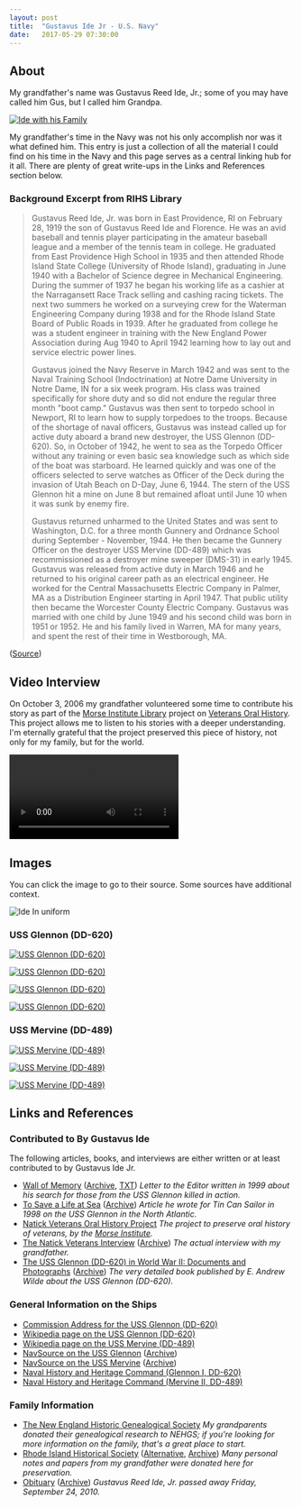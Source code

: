 ```yaml
---
layout: post
title:  "Gustavus Ide Jr - U.S. Navy"
date:   2017-05-29 07:30:00
---
```


## About

My grandfather's name was Gustavus Reed Ide, Jr.; some of you may have called him Gus, but I called him Grandpa.

[![Ide with his Family](https://assets.mide.io/blog/2017-05-29/ide-with-his-family.jpg)](https://assets.mide.io/blog/2017-05-29/ide-with-his-family.jpg)

My grandfather's time in the Navy was not his only accomplish nor was it what defined him. This entry is just a collection of all the material I could find on his time in the Navy and this page serves as a central linking hub for it all. There are plenty of great write-ups in the Links and References section below.

### Background Excerpt from RIHS Library

> Gustavus Reed Ide, Jr. was born in East Providence, RI on February 28, 1919 the son of Gustavus Reed Ide and Florence. He was an avid baseball and tennis player participating in the amateur baseball league and a member of the tennis team in college. He graduated from East Providence High School in 1935 and then attended Rhode Island State College (University of Rhode Island), graduating in June 1940 with a Bachelor of Science degree in Mechanical Engineering. During the summer of 1937 he began his working life as a cashier at the Narragansett Race Track selling and cashing racing tickets. The next two summers he worked on a surveying crew for the Waterman Engineering Company during 1938 and for the Rhode Island State Board of Public Roads in 1939. After he graduated from college he was a student engineer in training with the New England Power Association during Aug 1940 to April 1942 learning how to lay out and service electric power lines.
>
> Gustavus joined the Navy Reserve in March 1942 and was sent to the Naval Training School (Indoctrination) at Notre Dame University in Notre Dame, IN for a six week program. His class was trained specifically for shore duty and so did not endure the regular three month "boot camp." Gustavus was then sent to torpedo school in Newport, RI to learn how to supply torpedoes to the troops. Because of the shortage of naval officers, Gustavus was instead called up for active duty aboard a brand new destroyer, the USS Glennon (DD-620). So, in October of 1942, he went to sea as the Torpedo Officer without any training or even basic sea knowledge such as which side of the boat was starboard. He learned quickly and was one of the officers selected to serve watches as Officer of the Deck during the invasion of Utah Beach on D-Day, June 6, 1944. The stern of the USS Glennon hit a mine on June 8 but remained afloat until June 10 when it was sunk by enemy fire.
>
> Gustavus returned unharmed to the United States and was sent to Washington, D.C. for a three month Gunnery and Ordnance School during September - November, 1944. He then became the Gunnery Officer on the destroyer USS Mervine (DD-489) which was recommissioned as a destroyer mine sweeper (DMS-31) in early 1945. Gustavus was released from active duty in March 1946 and he returned to his original career path as an electrical engineer. He worked for the Central Massachusetts Electric Company in Palmer, MA as a Distribution Engineer starting in April 1947. That public utility then became the Worcester County Electric Company. Gustavus was married with one child by June 1949 and his second child was born in 1951 or 1952. He and his family lived in Warren, MA for many years, and spent the rest of their time in Westborough, MA.

([Source](http://www.rihs.org/mssinv/MSS1130.htm))

## Video Interview

On October 3, 2006 my grandfather volunteered some time to contribute his story as part of the [Morse Institute Library](https://morseinstitute.org/) project on [Veterans Oral History](http://www.natickvets.org/). This project allows me to listen to his stories with a deeper understanding. I'm eternally grateful that the project preserved this piece of history, not only for my family, but for the world.

<video controls>
  <source src="https://assets.mide.io/blog/2017-05-29/ide-gustavus-live-interview.mp4" type="video/mp4">
Your browser does not support the video tag. <a href="https://assets.mide.io/blog/2017-05-29/ide-gustavus-live-interview.mp4">Video link</a>.
</video>

## Images

You can click the image to go to their source. Some sources have additional context.

![Ide In uniform](https://assets.mide.io/blog/2017-05-29/ide-gustavus-in-uniform.jpg)

### USS Glennon (DD-620)

[![USS Glennon (DD-620)](https://assets.mide.io/blog/2017-05-29/uss-glennon-dd-620.jpg)](http://destroyerhistory.org/benson-gleavesclass/0_allnum/620glennon_01.html)

[![USS Glennon (DD-620)](https://assets.mide.io/blog/2017-05-29/uss-glennon-dd-620-angle.jpg)](http://www.navsource.org/archives/05/620.htm)

[![USS Glennon (DD-620)](https://assets.mide.io/blog/2017-05-29/uss-glennon-dd-620-side.jpg)](http://www.navsource.org/archives/05/620.htm)

[![USS Glennon (DD-620)](https://assets.mide.io/blog/2017-05-29/uss-glennon-dd-620-hit-mine.jpg)](https://www.history.navy.mil/our-collections/photography/numerical-list-of-images/nhhc-series/nh-series/NH-44000/NH-44311.html)

### USS Mervine (DD-489)

[![USS Mervine (DD-489)](https://assets.mide.io/blog/2017-05-29/uss-mervine-dd-489-side.jpg)](http://www.navsource.org/archives/05/489.htm)

[![USS Mervine (DD-489)](https://assets.mide.io/blog/2017-05-29/uss-mervine-dd-489-above.jpg)](http://www.navsource.org/archives/05/489.htm)

[![USS Mervine (DD-489)](https://assets.mide.io/blog/2017-05-29/uss-mervine-dd-489-front.jpg)](http://www.navsource.org/archives/05/489.htm)

## Links and References

### Contributed to By Gustavus Ide

The following articles, books, and interviews are either written or at least contributed to by Gustavus Ide Jr.

- [Wall of Memory](http://www.natickvets.org/doc/5/ide2.PDF) ([Archive](https://assets.mide.io/blog/2017-05-29/wall-of-memory.pdf), [TXT](https://assets.mide.io/blog/2017-05-29/wall-of-memory.txt)) _Letter to the Editor written in 1999 about his search for those from the USS Glennon killed in action._
- [To Save a Life at Sea](http://www.natickvets.org/doc/5/ide.PDF) ([Archive](https://assets.mide.io/blog/2017-05-29/to-save-a-life-at-sea.pdf)) _Article he wrote for Tin Can Sailor in 1998 on the USS Glennon in the North Atlantic._
- [Natick Veterans Oral History Project](http://www.natickvets.org/interview.php?vetid=5) _The project to preserve oral history of veterans, by the [Morse Institute](https://morseinstitute.org)._
- [The Natick Veterans Interview](https://www.youtube.com/watch?v=3gvff292ovo) ([Archive](https://assets.mide.io/blog/2017-05-29/ide-gustavus-live-interview.mp4)) _The actual interview with my grandfather._
- [The USS Glennon (DD-620) in World War II: Documents and Photographs](http://destroyerhistory.org/benson-gleavesclass/ussglennon/index.asp?r=62000&pid=62090) ([Archive](https://assets.mide.io/blog/2017-05-29/e-andrew-wilde-uss-glennon.pdf)) _The very detailed book published by E. Andrew Wilde about the USS Glennon (DD-620)._

### General Information on the Ships

- [Commission Address for the USS Glennon (DD-620)](https://assets.mide.io/blog/2017-05-29/glennon-commission-address.pdf)
- [Wikipedia page on the USS Glennon (DD-620)](https://en.wikipedia.org/wiki/USS_Glennon_(DD-620))
- [Wikipedia page on the USS Mervine (DD-489)](https://en.wikipedia.org/wiki/USS_Mervine_(DD-489))
- [NavSource on the USS Glennon](http://www.navsource.org/archives/05/620.htm) ([Archive](https://assets.mide.io/blog/2017-05-29/uss-glennon.zip))
- [NavSource on the USS Mervine](http://www.navsource.org/archives/05/489.htm) ([Archive](https://assets.mide.io/blog/2017-05-29/uss-mervine.zip))
- [Naval History and Heritage Command (Glennon I, DD-620)](https://www.history.navy.mil/research/histories/ship-histories/danfs/g/glennon-i.html)
- [Naval History and Heritage Command (Mervine II, DD-489)](https://www.history.navy.mil/research/histories/ship-histories/danfs/m/mervine-ii.html)

### Family Information

- [The New England Historic Genealogical Society](https://www.americanancestors.org/index.aspx) _My grandparents donated their genealogical research to NEHGS; if you're looking for more information on the family, that's a great place to start._
- [Rhode Island Historical Society](http://rihs.minisisinc.com/rihs/scripts/mwimain.dll/59/1/2/288?RECORD&UNION=Y) ([Alternative](http://www.rihs.org/mssinv/MSS1130.htm), [Archive](https://assets.mide.io/blog/2017-05-29/rhode-island-historical-society.pdf)) _Many personal notes and papers from my grandfather were donated here for preservation._
- [Obituary](http://www.legacy.com/obituaries/bostonglobe/obituary.aspx?n=gustavus-reed-ide&pid=145614943) ([Archive](https://assets.mide.io/blog/2017-05-29/ide-gustavus-obituary.pdf)) _Gustavus Reed Ide, Jr. passed away Friday, September 24, 2010._
